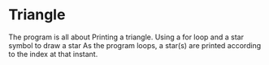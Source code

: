 # Triangle
The program is all about Printing a triangle.
Using a for loop and a star symbol to draw a star
As the program loops, a star(s) are printed according to the index at that instant.
